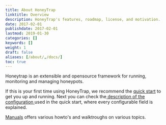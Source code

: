 ```yaml
---
title: About HoneyTrap
linktitle: Overview
description: HoneyTrap's features, roadmap, license, and motivation.
date: 2017-02-01
publishdate: 2017-02-01
lastmod: 2019-01-30
categories: []
keywords: []
weight: 1
draft: false
aliases: [/about/,/docs/]
toc: true
---
```


Honeytrap is an extensible and opensource framework for running, monitoring and managing honeypots.

<!-- TODO explain what is a HoneyPot/HoneyTrap -->

If this is your first time using HoneyTrap, we recommend the [quick start](/about/quick-start/) to get you up and running. Next you can check the[ description of the configuration ](/manuals/basic-configuration)used in the quick start, where every
configurable field is explained.

[Manuals](/manuals/) offers various howto's and walktroughs on various topics.
